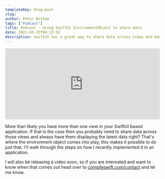 ```yaml
---
templateKey: blog-post
slug: 
author: Peter Witham
tags: ["Podcast"]
title: Podcast - Using SwiftUI EnvironmentObject to share data
date: 2021-03-25T00:13:53
description: SwiftUI has a great way to share data across views and keep it all in sync. Listen on.
---
```


<iframe src="https://open.spotify.com/embed-podcast/episode/0EnFlGYBL7sT9aV5iOy7S1" width="100%" height="232" frameborder="0" allowtransparency="true" allow="encrypted-media"></iframe>

More than likely you have more than one view in your SwiftUI based application. If that is the case then you probably need to share data across those views and always have them displaying the latest data right? That's where the environment object comes into play, this makes it possible to do just that. I'll walk through the steps on how I recently implemented it in an application.

I will also be releasing a video soon, so if you are interested and want to know when that comes out head over to [compileswift.com/contact](https://compileswift.com/contact) and let me know.